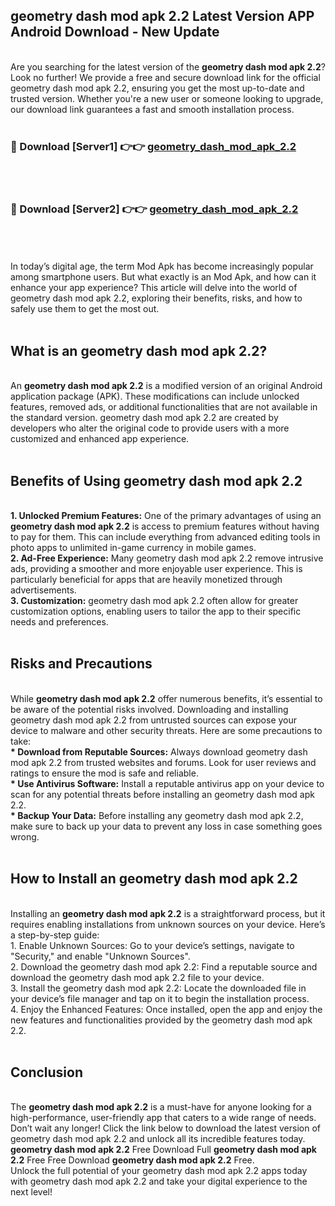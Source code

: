 ## geometry dash mod apk 2.2 Latest Version APP Android Download - New Update
<br>
Are you searching for the latest version of the <strong>geometry dash mod apk 2.2</strong>? Look no further! We provide a free and secure download link for the official geometry dash mod apk 2.2, ensuring you get the most up-to-date and trusted version. Whether you're a new user or someone looking to upgrade, our download link guarantees a fast and smooth installation process.
<br>
<br>
<h3>🔴 Download [Server1] 👉👉 <a href="https://modyolo.store/geometry+dash+mod+apk+2.2">geometry_dash_mod_apk_2.2</a></h3><br>
<br>
<h3>🔴 Download [Server2] 👉👉 <a href="https://modyolo.store/geometry+dash+mod+apk+2.2">geometry_dash_mod_apk_2.2</a></h3><br>
<br>
<br>
In today’s digital age, the term Mod Apk has become increasingly popular among smartphone users. But what exactly is an Mod Apk, and how can it enhance your app experience? This article will delve into the world of geometry dash mod apk 2.2, exploring their benefits, risks, and how to safely use them to get the most out.
<br>
<br>
<h2>What is an geometry dash mod apk 2.2?</h2>
<br>
An <strong>geometry dash mod apk 2.2</strong> is a modified version of an original Android application package (APK). These modifications can include unlocked features, removed ads, or additional functionalities that are not available in the standard version. geometry dash mod apk 2.2 are created by developers who alter the original code to provide users with a more customized and enhanced app experience.
<br>
<br>
<h2>Benefits of Using geometry dash mod apk 2.2</h2>
<br>
<strong> 1. Unlocked Premium Features:</strong> One of the primary advantages of using an <strong>geometry dash mod apk 2.2</strong> is access to premium features without having to pay for them. This can include everything from advanced editing tools in photo apps to unlimited in-game currency in mobile games.
<br>
<strong> 2. Ad-Free Experience:</strong> Many geometry dash mod apk 2.2 remove intrusive ads, providing a smoother and more enjoyable user experience. This is particularly beneficial for apps that are heavily monetized through advertisements.
<br>
<strong> 3. Customization:</strong> geometry dash mod apk 2.2 often allow for greater customization options, enabling users to tailor the app to their specific needs and preferences.
<br>
<br>
<h2>Risks and Precautions</h2>
<br>
While <strong>geometry dash mod apk 2.2</strong> offer numerous benefits, it’s essential to be aware of the potential risks involved. Downloading and installing geometry dash mod apk 2.2 from untrusted sources can expose your device to malware and other security threats. Here are some precautions to take:
<br>
<strong> * Download from Reputable Sources:</strong> Always download geometry dash mod apk 2.2 from trusted websites and forums. Look for user reviews and ratings to ensure the mod is safe and reliable.
<br>
<strong> * Use Antivirus Software:</strong> Install a reputable antivirus app on your device to scan for any potential threats before installing an geometry dash mod apk 2.2.
<br>
<strong> * Backup Your Data:</strong> Before installing any geometry dash mod apk 2.2, make sure to back up your data to prevent any loss in case something goes wrong.
<br>
<br>
<h2>How to Install an geometry dash mod apk 2.2</h2>
<br>
Installing an <strong>geometry dash mod apk 2.2</strong> is a straightforward process, but it requires enabling installations from unknown sources on your device. Here’s a step-by-step guide:
<br>
 1. Enable Unknown Sources: Go to your device’s settings, navigate to "Security," and enable "Unknown Sources".
<br>
 2. Download the geometry dash mod apk 2.2: Find a reputable source and download the geometry dash mod apk 2.2 file to your device.
<br>
 3. Install the geometry dash mod apk 2.2: Locate the downloaded file in your device’s file manager and tap on it to begin the installation process.
<br>
 4. Enjoy the Enhanced Features: Once installed, open the app and enjoy the new features and functionalities provided by the geometry dash mod apk 2.2.
<br>
<br>
<h2><strong>Conclusion</strong></h2>
<br>
The <strong>geometry dash mod apk 2.2</strong> is a must-have for anyone looking for a high-performance, user-friendly app that caters to a wide range of needs. Don’t wait any longer! Click the link below to download the latest version of geometry dash mod apk 2.2 and unlock all its incredible features today.
<br>
<strong>geometry dash mod apk 2.2</strong> Free Download Full <strong>geometry dash mod apk 2.2</strong> Free Free Download <strong>geometry dash mod apk 2.2</strong> Free.
<br>
Unlock the full potential of your geometry dash mod apk 2.2 apps today with geometry dash mod apk 2.2 and take your digital experience to the next level!